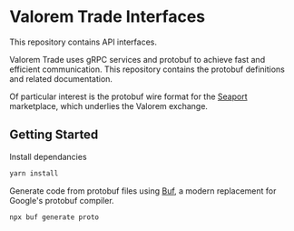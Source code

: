 # Valorem Trade Interfaces

This repository contains API interfaces.


Valorem Trade uses gRPC services and protobuf to achieve fast and efficient communication. This repository contains the protobuf definitions and related documentation.

Of particular interest is the protobuf wire format for the [Seaport](https://github.com/ProjectOpenSea/seaport) marketplace, which underlies the Valorem exchange.


## Getting Started

Install dependancies
```bash
yarn install
```

Generate code from protobuf files using [Buf](https://www.npmjs.com/package/@bufbuild/buf), a modern replacement for Google's protobuf compiler.
```
npx buf generate proto
```
